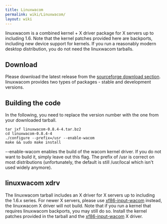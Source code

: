 ```yaml
---
title: Linuxwacom
permalink: wiki/Linuxwacom/
layout: wiki
---
```


linuxwacom is a combined kernel + X driver package for X servers up to
including 1.6. Note that the kernel patches provided here are backports,
including new device support for kernels. If you run a reasonably modern
desktop distribution, you do not need the linuxwacom tarballs.

Download
--------

Please download the latest release from the [sourceforge download
section](https://sourceforge.net/projects/linuxwacom/files/). linuxwacom
provides two types of packages - stable and development versions.

Building the code
-----------------

In the following, you need to replace the version number with the one
from your downloaded tarball.

    tar jxf linuxwacom-0.8.4-4.tar.bz2
    cd linuxwacom-0.8.4-4
    ./configure --prefix=/usr --enable-wacom
    make && sudo make install

--enable-wacom enables the build of the wacom kernel driver. If you do
not want to build it, simply leave out this flag. The prefix of /usr is
correct on most distributions (unfortunately, the default is still
/usr/local which isn't used widely anymore).

linuxwacom xdrv
---------------

The linuxwacom tarball includes an X driver for X servers up to
including the 1.6.x series. For newer X servers, please use
[xf86-input-wacom](xf86-input-wacom "wikilink") instead, the linuxwacom
X driver will not build. Note that if you run a kernel that requires
linuxwacom backports, you may still do so. Install the kernel patches
provided in the tarball and the
[xf86-input-wacom](xf86-input-wacom "wikilink") X driver.
